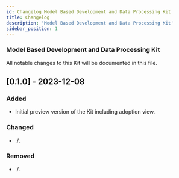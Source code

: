 ```yaml
---
id: Changelog Model Based Development and Data Processing Kit
title: Changelog
description: 'Model Based Development and Data Processing Kit'
sidebar_position: 1
---
```


<!--
TODO: Img reference is broken
![Model Based Development and Data Processing Kit banner](FILE_MISSING/static/img/doc-mdp_header-minified.png)
-->

### Model Based Development and Data Processing Kit

All notable changes to this Kit will be documented in this file.


## [0.1.0] - 2023-12-08

### Added

- Initial preview version of the Kit including adoption view.

### Changed

- ./.

### Removed

- ./.
